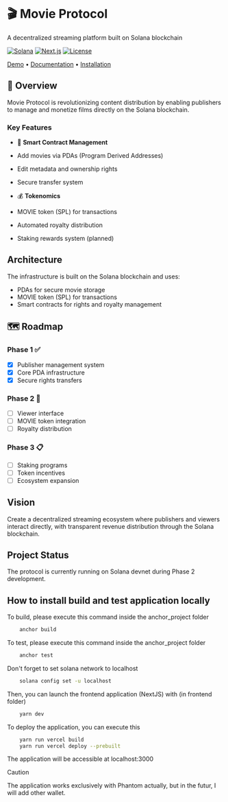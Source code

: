 # 🎬 Movie Protocol

A decentralized streaming platform built on Solana blockchain

[![Solana](https://img.shields.io/badge/Solana-Devnet-green)](https://explorer.solana.com/)
[![Next.js](https://img.shields.io/badge/Next.js-15.0.3-black)](https://nextjs.org/)
[![License](https://img.shields.io/badge/License-Apache%202.0-blue.svg)](LICENSE)

[Demo](https://solana-movie-jl2hh10v3-sineus-projects.vercel.app/) • [Documentation](#documentation) • [Installation](#installation)

</div>

## 📝 Overview

Movie Protocol is revolutionizing content distribution by enabling publishers to manage and monetize films directly on the Solana blockchain.

### Key Features

- 🎯 **Smart Contract Management**
 - Add movies via PDAs (Program Derived Addresses)
 - Edit metadata and ownership rights
 - Secure transfer system

- 💰 **Tokenomics**
 - MOVIE token (SPL) for transactions
 - Automated royalty distribution
 - Staking rewards system (planned)

## Architecture

The infrastructure is built on the Solana blockchain and uses:
- PDAs for secure movie storage
- MOVIE token (SPL) for transactions
- Smart contracts for rights and royalty management

## 🗺 Roadmap

### Phase 1 ✅
- [x] Publisher management system
- [x] Core PDA infrastructure
- [x] Secure rights transfers

### Phase 2 🚧
- [ ] Viewer interface
- [ ] MOVIE token integration
- [ ] Royalty distribution

### Phase 3 📋
- [ ] Staking programs
- [ ] Token incentives
- [ ] Ecosystem expansion

## Vision

Create a decentralized streaming ecosystem where publishers and viewers interact directly, with transparent revenue distribution through the Solana blockchain.

## Project Status

The protocol is currently running on Solana devnet during Phase 2 development.

## How to install build and test application locally
To build, please execute this command inside the anchor_project folder
```sh
    anchor build
```
To test, please execute this command inside the anchor_project folder
```sh
    anchor test
```
Don't forget to set solana network to localhost
```sh
    solana config set -u localhost
```

Then, you can launch the frontend application (NextJS) with (in frontend folder)
```sh
    yarn dev
```
To deploy the application, you can execute this
```sh
    yarn run vercel build
    yarn run vercel deploy --prebuilt
```

The application will be accessible at localhost:3000

>[!CAUTION]
>The application works exclusively with Phantom actually, but in the futur, I will add other wallet.